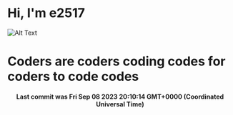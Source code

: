 # Hi, I'm e2517

![Alt Text](https://github.com/E2517/e2517/blob/master/images/background.gif)

# Coders are coders coding codes for coders to code codes

<h4 align="center">Last commit was Fri Sep 08 2023 20:10:14 GMT+0000 (Coordinated Universal Time)</h4>
